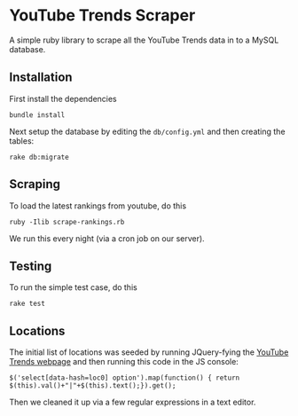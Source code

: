 YouTube Trends Scraper
======================

A simple ruby library to scrape all the YouTube Trends data in to a MySQL database.

Installation
------------

First install the dependencies
```
bundle install
```

Next setup the database by editing the `db/config.yml` and then creating the tables:
```
rake db:migrate
```

Scraping
--------

To load the latest rankings from youtube, do this
```
ruby -Ilib scrape-rankings.rb
```
We run this every night (via a cron job on our server).

Testing
-------

To run the simple test case, do this
```
rake test
```

Locations
---------

The initial list of locations was seeded by running JQuery-fying the 
[YouTube Trends webpage](http://www.youtube.com/trendsdashboard) and then running this code
in the JS console:
```
$('select[data-hash=loc0] option').map(function() { return $(this).val()+"|"+$(this).text();}).get();
```
Then we cleaned it up via a few regular expressions in a text editor.

